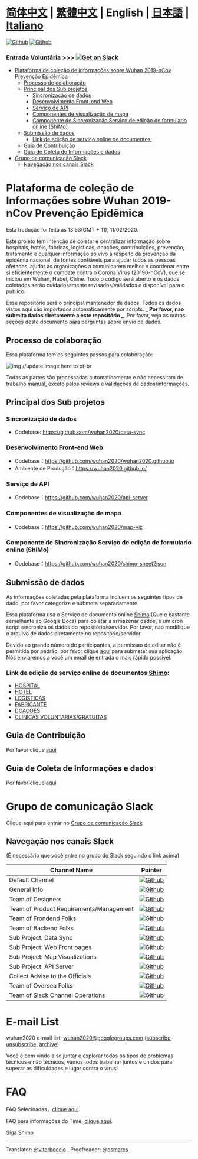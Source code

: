 # [简体中文](./README.md) | [繁體中文](./README_TW.md) | English | [日本語](./README_JP.md) | [Italiano](./README_IT.md) <!-- omit in toc -->

[![Github](https://img.shields.io/badge/wuhan2020-Community%20Website-green.svg?style=for-the-badge&colorB=red)](https://community.wuhan2020.org.cn/en-us/)
[![Github](https://img.shields.io/badge/wuhan2020-OFFICIAL%20ANNOUNCEMENT-green.svg?style=for-the-badge&colorB=red)](https://community.wuhan2020.org.cn/en-us/blog/wuhan2020-official-announcement.html)

### Entrada Voluntária         >>> [![Get on Slack](https://img.shields.io/badge/slack-join-orange.svg)](https://join.slack.com/t/wuhan2020/shared_invite/enQtOTQxMTU4MzgyNTYwLWIxMTMyNWI4NWE2YTk3NGRjZGJhMjUzNmJhMjg1MDQ3OTEzNDE5NGY4MWFhMjRlYWU4MmE3ZGQyOGU4N2YwMzY)

- [Plataforma de coleção de informações sobre Wuhan 2019-nCov Prevenção Epidêmica ](#plataforma-de-coleção-de-informações-sobre-Wuhan-2019-nCov-prevenção-epidemica)
  - [Processo de colaboração](#process-de-colaboracao)
  - [Principal dos Sub projetos](#principal-dos-sub-projetos)
    - [Sincronização de dados](#sincronizacao-de-dados)
    - [Desenvolvimento Front-end Web](#desenvolviment-front-end-web)
    - [Serviço de API](#servico-de-api)
    - [Componentes de visualização de mapa](#componentes-de-visualicacao-de-mapa)
    - [Componente de Sincronização Serviço de edição de formulario online (ShiMo)](#componente-de-sincronizacao-servico-de-edicao-de-formulario-online-(ShiMo))
  - [Submissão de dados](#submissao-de-dados)
    - [Link de edição de serviço online de documentos: ](#link-de-edicao-de-servico-online-de-documentos)
  - [Guia de Contribuição](#guia-de-contribuicao)
  - [Guia de Coleta de Informações e dados](#guia-de-coleta-de-informações-e-dados)
- [Grupo de comunicação Slack](#grupo-de-comunicacao-slack)
  - [Navegação nos canais Slack](#navegacao-nos-canais-slack)

# Plataforma de coleção de Informações sobre Wuhan 2019-nCov Prevenção Epidêmica
Esta tradução foi feita as 13:53(GMT + 11), 11/02/2020.

Este projeto tem intenção de coletar e centralizar informação sobre hospitais, hotéis, fábricas, logísticas, doações, contribuições, prevenção, tratamento e qualquer informação ao vivo a respeito da prevenção da epidêmia nacional, de fontes confiáveis para ajudar todos as pessoas afetadas, ajudar as organizações a comunicarem melhor e coordenar entre si eficientemente o combate contra o Corona Virus (20190-nCoV), que se iniciou em Wuhan, Hubei, Chine. Todo o código será aberto e os dados coletados serão cuidadosamente revisados/validados e disponível para o publico.

Esse repositório será o principal mantenedor de dados. Todos os dados vistos aqui são importados automaticamente por scripts. **_ Por favor, nao submita dados diretamente a este repositório _**. Por favor, veja as outras seções deste documento para perguntas sobre envio de dados.


## Processo de colaboração

Essa plataforma tem os seguintes passos para colaboração:

![img](https://yokii.cn/i/en.jpg) //update image here to pt-br

Todas as partes são processadas automaticamente e não necessitam de trabalho manual, exceto pelos reviews e validações de dados/informações.

##  Principal dos Sub projetos

### Sincronização de dados

- Codebase: https://github.com/wuhan2020/data-sync

### Desenvolvimento Front-end Web

- Codebase：https://github.com/wuhan2020/wuhan2020.github.io
- Ambiente de Produção：https://wuhan2020.github.io/

### Serviço de API

- Codebase：https://github.com/wuhan2020/api-server

### Componentes de visualização de mapa

- Codebase：https://github.com/wuhan2020/map-viz

### Componente de Sincronização Serviço de edição de formulario online (ShiMo)

- Codebase：https://github.com/wuhan2020/shimo-sheet2json

## Submissão de dados

As informações coletadas pela plataforma incluem os seguintes tipos de dado, por favor categorize e submeta separadamente.

Essa plataforma usa o Serviço de documento online [Shimo](https://shimo.im/welcome) (Que é bastante semelhante ao Google Docs) para coletar a armazenar dados, e um cron script sincroniza os dados do repositório/servidor. Por favor, nao modifique o arquivo de dados diretamente no repositório/servidor.

Devido ao grande número de participantes, a permissao de editar não é permitida por padrão, por favor clique [aqui](https://shimo.im/forms/YVJkGrGCWwQPTpqY/fill) para submeter sua aplicação. Nós enviaremos a você um email de entrada o mais rápido possível.

### Link de edição de serviço online de documentos [Shimo](https://shimo.im/welcome):

- [HOSPITAL](https://shimo.im/sheets/q6WP3DpKKgVW63Pr/4WbFN/)
- [HOTEL](https://shimo.im/sheets/Hd9C3QytrJK3RWxG/z1rye/)
- [LOGISTICAS](https://shimo.im/sheets/RTHXp3ghtKXY3GcC/MODOC/)
- [FABRICANTE](https://shimo.im/sheets/pchvJ6ddyRHHdXtv/MODOC/)
- [DOAÇOES](https://shimo.im/sheets/W3gxW6cwkYTDY6DD/)
- [CLINICAS VOLUNTARIAS/GRATUITAS](https://shimo.im/sheets/JgXjYCJJTRQxJ3GP/MODOC/)

## Guia de Contribuição

Por favor clique [aqui](./CONTRIBUTING_EN.md)

## Guia de Coleta de Informações e dados
Por favor clique [aqui](./INFORMATION_GUIDE_EN.md)

# Grupo de comunicação Slack

Clique aqui para entrar no [Grupo de comunicação Slack](https://join.slack.com/t/wuhan2020/shared_invite/enQtOTQxMTU4MzgyNTYwLWIxMTMyNWI4NWE2YTk3NGRjZGJhMjUzNmJhMjg1MDQ3OTEzNDE5NGY4MWFhMjRlYWU4MmE3ZGQyOGU4N2YwMzY)

## Navegação nos canais Slack

(É necessário que você entre no grupo do Slack seguindo o link acima)

| Channel Name               | Pointer              |
|----------------------------|----------------------|
| Default Channel               | [![Github](https://img.shields.io/badge/Slack%20Channel-%23anti--2019--ncov-green.svg?style=flat-square&colorB=blue)](https://app.slack.com/client/TT5U1VCPQ/CSS83MZUK)              |
| General Info           | [![Github](https://img.shields.io/badge/Slack%20Channel-%23general-green.svg?style=flat-square&colorB=blue)](https://app.slack.com/client/TT5U1VCPQ/CSTGKFRCH)                       |
| Team of Designers             | [![Github](https://img.shields.io/badge/Slack%20Channel-%23team--designer-green.svg?style=flat-square&colorB=blue)](https://app.slack.com/client/TT5U1VCPQ/CT70SHJQ0)                |
| Team of Product Requirements/Management     | [![Github](https://img.shields.io/badge/Slack%20Channel-%23team--requirement--management-green.svg?style=flat-square&colorB=blue)](https://app.slack.com/client/TT5U1VCPQ/CT99VDWS2) |
| Team of Frondend Folks            | [![Github](https://img.shields.io/badge/Slack%20Channel-%23team--frontend-green.svg?style=flat-square&colorB=blue)](https://app.slack.com/client/TT5U1VCPQ/CT93L48H5)                |
| Team of Backend Folks             | [![Github](https://img.shields.io/badge/Slack%20Channel-%23team--backend-green.svg?style=flat-square&colorB=blue)](https://app.slack.com/client/TT5U1VCPQ/CT93MCEJK)                 |
| Sub Project: Data Sync       | [![Github](https://img.shields.io/badge/Slack%20Channel-%23proj--data--sync-green.svg?style=flat-square&colorB=blue)](https://app.slack.com/client/TT5U1VCPQ/CT4AV807P)              |
| Sub Project: Web Front pages    | [![Github](https://img.shields.io/badge/Slack%20Channel-%23proj--front--pages-green.svg?style=flat-square&colorB=blue)](https://app.slack.com/client/TT5U1VCPQ/CSTPXN533)            |
| Sub Project: Map Visualizations | [![Github](https://img.shields.io/badge/Slack%20Channel-%23proj--map--visualization-green.svg?style=flat-square&colorB=blue)](https://app.slack.com/client/TT5U1VCPQ/CT6HW3X8E)      |
| Sub Project: API Server      | [![Github](https://img.shields.io/badge/Slack%20Channel-%23api--server-green.svg?style=flat-square&colorB=blue)](https://app.slack.com/client/TT5U1VCPQ/CT3V5CDKJ)                   |
| Collect Advise to the Officials       | [![Github](https://img.shields.io/badge/Slack%20Channel-%23help--advisement-green.svg?style=flat-square&colorB=blue)](https://app.slack.com/client/TT5U1VCPQ/CT7AABP53)              |
| Team of Oversea Folks               | [![Github](https://img.shields.io/badge/Slack%20Channel-%23team--overseas-green.svg?style=flat-square&colorB=blue)](https://app.slack.com/client/TT5U1VCPQ/CTAM5R65U)                |
| Team of Slack Channel Operations      | [![Github](https://img.shields.io/badge/Slack%20Channel-%23proj--operation-green.svg?style=flat-square&colorB=blue)](https://app.slack.com/client/TT5U1VCPQ/CSX1X74M9)               |

# E-mail List

wuhan2020 e-mail list: [wuhan2020@googlegroups.com](https://groups.google.com/forum/#!forum/wuhan2020) ([subscribe](mailto:wuhan2020+subscribe@googlegroups.com), [unsubscribe](mailto:wuhan2020+unsubscribe@googlegroups.com), [archive](https://groups.google.com/forum/#!forum/wuhan2020))

Você é bem vindo a se juntar e explorar todos os tipos de problemas técnicos e não técnicos, vamos todos trabalhar juntos e unidos para superar as dificuldades e lugar contra o vírus!

# FAQ

FAQ Selecinadas，[clique aqui](https://community.wuhan2020.org.cn/en-us/docs/overview/faq.html).

FAQ para informações do Time, [clique aqui](https://shimo.im/docs/JqX9CvrqphPV9T3J/).

Siga [Shimo](https://shimo.im/docs/DdWvXvtvpxrqrJ83)

---
Translator: [@vitorboccio](https://github.com/vitorboccio) , Proofreader: [@osmarcs](https://github.com/osmarcs)
